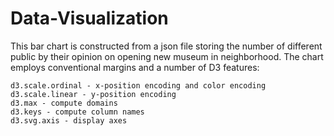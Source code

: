 # Data-Visualization

This bar chart is constructed from a json file storing the number of different public by their opinion on opening new museum in neighborhood. The chart employs conventional margins and a number of D3 features:

    d3.scale.ordinal - x-position encoding and color encoding
    d3.scale.linear - y-position encoding
    d3.max - compute domains
    d3.keys - compute column names
    d3.svg.axis - display axes

